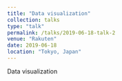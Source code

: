 ```yaml
---
title: "Data visualization"
collection: talks
type: "talk"
permalink: /talks/2019-06-18-talk-2
venue: "Rakuten"
date: 2019-06-18
location: "Tokyo, Japan"
---
```


Data visualization
